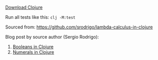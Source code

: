 [Download Clojure](https://clojure.org/guides/install_clojure)

Run all tests like this: `clj -M:test`

Sourced from: https://github.com/srodrigo/lambda-calculus-in-clojure

Blog post by source author (Sergio Rodrigo):
1. [Booleans in Clojure](https://srodrigo.me/lambda-calculus-in-clojure-part-1/)
2. [Numerals in Clojure](https://srodrigo.me/lambda-calculus-in-clojure-part-2/)
